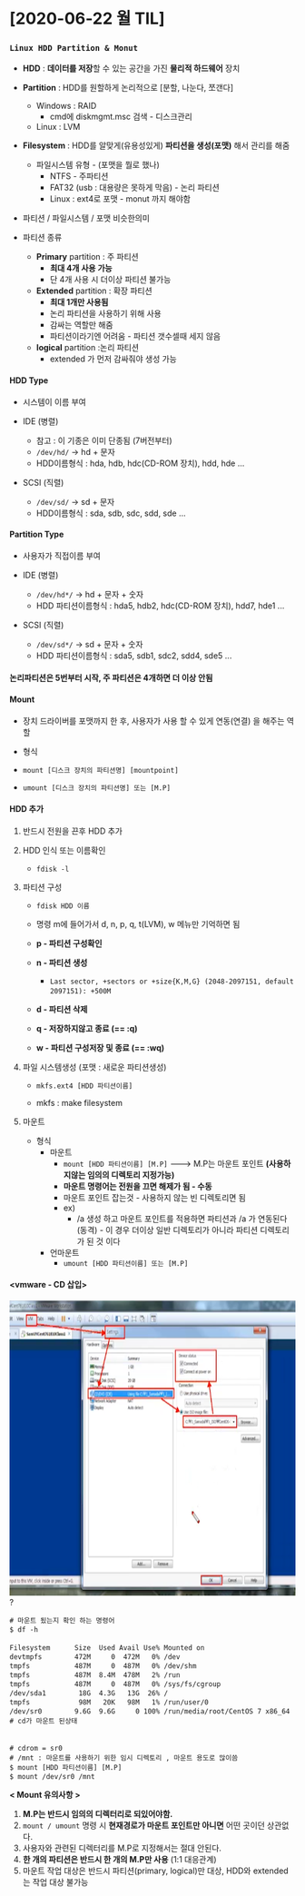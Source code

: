 # [2020-06-22 월 TIL]

### `Linux HDD Partition & Monut`

- **HDD** : **데이터를 저장**할 수 있는 공간을 가진 **물리적 하드웨어** 장치 

- **Partition** : HDD를 원할하게 논리적으로 [분할, 나눈다, 쪼갠다]
  - Windows : RAID 
    - cmd에 diskmgmt.msc 검색 - 디스크관리
  - Linux : LVM
- **Filesystem** : HDD를 알맞게(유용성있게) **파티션을 생성(포맷)** 해서 관리를 해줌 
  - 파일시스템 유형 - (포맷을 뭘로 했나)
    - NTFS - 주파티션
    - FAT32 (usb : 대용량은 못하게 막음) - 논리 파티션 
    - Linux : ext4로 포맷 - monut 까지 해야함 
- 파티션 / 파일시스템 / 포맷 비슷한의미



- 파티션 종류
  - **Primary** partition : 주 파티션
    - **최대 4개 사용 가능** 
    - 단 4개 사용 시 더이상 파티션 불가능 
  - **Extended** partition : 확장 파티션 
    - **최대 1개만 사용됨**
    - 논리 파티션을 사용하기 위해 사용 
    - 감싸는 역할만 해줌
    - 파티션이라기엔 어려움 - 파티션 갯수셀때 세지 않음
  - **logical** partition :논리 파티션
    - extended 가 먼저 감싸줘야 생성 가능 



#### HDD Type

- 시스템이 이름 부여

- IDE (병렬)
  - 참고 : 이 기종은 이미 단종됨 (7버전부터)
  - `/dev/hd/`  ->  hd + 문자
  - HDD이름형식 : hda, hdb, hdc(CD-ROM 장치),  hdd, hde ...
- SCSI (직렬)
  - `/dev/sd/` -> sd + 문자
  - HDD이름형식 : sda, sdb, sdc, sdd, sde ...

#### Partition Type

- 사용자가 직접이름 부여

- IDE (병렬)
  - `/dev/hd*/`  ->  hd + 문자 + 숫자
  - HDD 파티션이름형식 : hda5, hdb2, hdc(CD-ROM 장치),  hdd7, hde1 ...
- SCSI (직렬)
  - `/dev/sd*/` -> sd + 문자 + 숫자
  - HDD 파티션이름형식 : sda5, sdb1, sdc2, sdd4, sde5 ...

#### 논리파티션은 5번부터 시작, 주 파티션은 4개하면 더 이상 안됨



#### Mount

- 장치 드라이버를 포맷까지 한 후, 사용자가 사용 할 수 있게 연동(연결) 을 해주는 역할

- 형식 

- `mount [디스크 장치의 파티션명] [mountpoint]`

- `umount [디스크 장치의 파티션명] 또는 [M.P]`

  

#### HDD 추가

1. 반드시 전원을 끈후 HDD 추가 

2. HDD 인식 또는 이름확인 

   - `fdisk -l`

3. 파티션 구성 

   - `fdisk HDD 이름`

   - 명령 m에 들어가서  d, n, p, q, t(LVM), w 메뉴만 기억하면 됨

     

   - **p - 파티션 구성확인**

   - **n - 파티션 생성**

     - `Last sector, +sectors or +size{K,M,G} (2048-2097151, default 2097151): +500M    `

   - **d - 파티션 삭제**

   - **q - 저장하지않고 종료 (== :q)**

   - **w - 파티션 구성저장 및 종료 (== :wq)**

4. 파일 시스템생성 (포맷 : 새로운 파티션생성)

   - `mkfs.ext4 [HDD 파티션이름]`

   - mkfs : make filesystem

5. 마운트

   - 형식
     - 마운트
       - `mount [HDD 파티션이름] [M.P]` ---> M.P는 마운트 포인트 **(사용하지않는 임의의 디렉토리 지정가능)**
       - **마운트 명령어는 전원을 끄면 해제가 됨 - 수동**
       - 마운트 포인트 잡는것 - 사용하지 않는 빈 디렉토리면 됨 
       - ex) 
         - /a 생성 하고 마운트 포인트를 적용하면 파티션과 /a 가 연동된다 (동격) - 이 경우 더이상 일반 디렉토리가 아니라 파티션 디렉토리가 된 것 이다 
     - 언마운트
       - `umount [HDD 파티션이름] 또는 [M.P]`



#### <vmware - CD 삽입>

<img src="./cd삽입.PNG">?



```shell
# 마운트 됬는지 확인 하는 명령어 
$ df -h

Filesystem      Size  Used Avail Use% Mounted on
devtmpfs        472M     0  472M   0% /dev
tmpfs           487M     0  487M   0% /dev/shm
tmpfs           487M  8.4M  478M   2% /run
tmpfs           487M     0  487M   0% /sys/fs/cgroup
/dev/sda1        18G  4.3G   13G  26% /
tmpfs            98M   20K   98M   1% /run/user/0
/dev/sr0        9.6G  9.6G     0 100% /run/media/root/CentOS 7 x86_64 # cd가 마운트 된상태 


# cdrom = sr0 
# /mnt : 마운트를 사용하기 위한 임시 디렉토리 , 마운트 용도로 많이씀 
$ mount [HDD 파티션이름] [M.P]
$ mount /dev/sr0 /mnt
```



**< Mount 유의사항 >** 

1. **M.P는 반드시 임의의 디렉터리로 되있어야함.** 
2. `mount / umount` 명령 시 **현재경로가 마운트 포인트만 아니면** 어떤 곳이던 상관없다. 
3. 사용자와 관련된 디렉터리를 M.P로 지정해서는 절대 안된다. 
4. **한 개의 파티션은 반드시 한 개의 M.P만 사용**  (1:1 대응관계)
5. 마운트 작업 대상은 반드시 파티션(primary, logical)만 대상, HDD와 extended는 작업 대상 불가능



